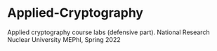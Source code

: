 # Applied-Cryptography
Applied cryptography course labs (defensive part). National Research Nuclear University MEPhI, Spring 2022
